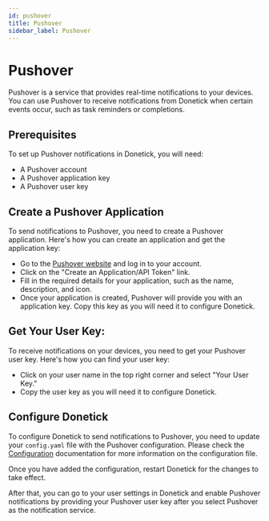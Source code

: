 ```yaml
---
id: pushover
title: Pushover
sidebar_label: Pushover
---
```


# Pushover

Pushover is a service that provides real-time notifications to your devices. You can use Pushover to receive notifications from Donetick when certain events occur, such as task reminders or completions.


## Prerequisites

To set up Pushover notifications in Donetick, you will need:
- A Pushover account
- A Pushover application key
- A Pushover user key


## Create a Pushover Application

To send notifications to Pushover, you need to create a Pushover application. Here's how you can create an application and get the application key:
- Go to the [Pushover website](https://pushover.net/) and log in to your account.
- Click on the "Create an Application/API Token" link.
- Fill in the required details for your application, such as the name, description, and icon.
- Once your application is created, Pushover will provide you with an application key. Copy this key as you will need it to configure Donetick.


## Get Your User Key:

To receive notifications on your devices, you need to get your Pushover user key. Here's how you can find your user key:
- Click on your user name in the top right corner and select "Your User Key."
- Copy the user key as you will need it to configure Donetick.

## Configure Donetick

To configure Donetick to send notifications to Pushover, you need to update your `config.yaml` file with the Pushover configuration. Please check the [Configuration](../getting-started/configration#pushover) documentation for more information on the configuration file.


Once you have added the configuration, restart Donetick for the changes to take effect.

After that, you can go to your user settings in Donetick and enable Pushover notifications by providing your Pushover user key after you select Pushover as the notification service.



